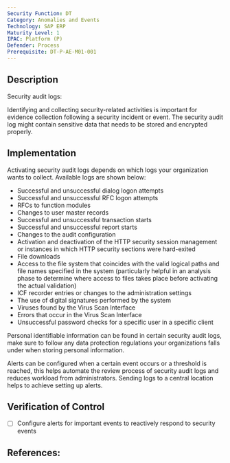 ```yaml
---
Security Function: DT
Category: Anomalies and Events
Technology: SAP ERP
Maturity Level: 1
IPAC: Platform (P)
Defender: Process
Prerequisite: DT-P-AE-M01-001
---
```


## Description

Security audit logs:

Identifying and collecting security-related activities is important for evidence collection following a security incident or event. The security audit log might contain sensitive data that needs to be stored and encrypted properly.  

## Implementation

Activating security audit logs depends on which logs your organization wants to collect. Available logs are shown below:

- Successful and unsuccessful dialog logon attempts
- Successful and unsuccessful RFC logon attempts
- RFCs to function modules
- Changes to user master records
- Successful and unsuccessful transaction starts
- Successful and unsuccessful report starts
- Changes to the audit configuration
- Activation and deactivation of the HTTP security session management or instances in which HTTP security sections were hard-exited
- File downloads
- Access to the file system that coincides with the valid logical paths and file names specified in the system  (particularly helpful in an analysis phase to determine where access to files takes place before activating the actual validation)
- ICF recorder entries or changes to the administration settings
- The use of digital signatures performed by the system
- Viruses found by the Virus Scan Interface
- Errors that occur in the Virus Scan Interface
- Unsuccessful password checks for a specific user in a specific client

Personal identifiable information can be found in certain security audit logs, make sure to follow any data protection regulations your organizations falls under when storing personal information.

Alerts can be configured when a certain event occurs or a threshold is reached, this helps automate the review process of security audit logs and reduces workload from administrators. Sending logs to a central location helps to achieve setting up alerts.

## Verification of Control

- [ ] Configure alerts for important events to reactively respond to security events


## References:

